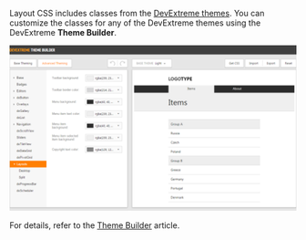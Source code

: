 Layout CSS includes classes from the [DevExtreme themes](/concepts/60%20Themes/10%20Predefined%20Themes '/Documentation/Guide/Themes/Predefined_Themes/'). You can customize the classes for any of the DevExtreme themes using the DevExtreme **Theme Builder**.

![DevExtreme Theme Builder](/images/Common/LayoutsInThemeBuilder.png)

For details, refer to the [Theme Builder](/concepts/60%20Themes/20%20Theme%20Builder '/Documentation/Guide/Themes/Theme_Builder/') article.